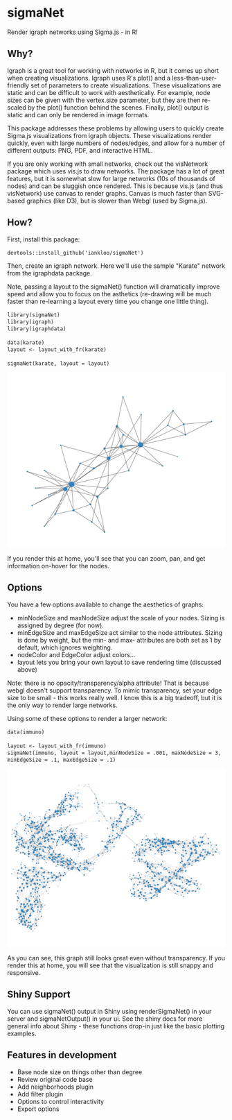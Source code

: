 # sigmaNet

Render igraph networks using Sigma.js - in R!  

## Why?

Igraph is a great tool for working with networks in R, but it comes up short when creating visualizations.  Igraph uses R's plot() and a less-than-user-friendly set of parameters to create visualizations.  These visualizations are static and can be difficult to work with aesthetically.  For example, node sizes can be given with the vertex.size parameter, but they are then re-scaled by the plot() function behind the scenes.  Finally, plot() output is static and can only be rendered in image formats.

This package addresses these problems by allowing users to quickly create Sigma.js visualizations from igraph objects.  These visualizations render quickly, even with large numbers of nodes/edges, and allow for a number of different outputs: PNG, PDF, and interactive HTML.  

If you are only working with small networks, check out the visNetwork package which uses vis.js to draw networks.  The package has a lot of great features, but it is somewhat slow for large networks (10s of thousands of nodes) and can be sluggish once rendered.  This is because vis.js (and thus visNetwork) use canvas to render graphs.  Canvas is much faster than SVG-based graphics (like D3), but is slower than Webgl (used by Sigma.js).

## How?

First, install this package:

```
devtools::install_github('iankloo/sigmaNet')
```

Then, create an igraph network.  Here we'll use the sample "Karate" network from the igraphdata package.

Note, passing a layout to the sigmaNet() function will dramatically improve speed and allow you to focus on the asthetics (re-drawing will be much faster than re-learning a layout every time you change one little thing).

```
library(sigmaNet)
library(igraph)
library(igraphdata)

data(karate)
layout <- layout_with_fr(karate)

sigmaNet(karate, layout = layout)
```
![](simpleNetwork.png)


If you render this at home, you'll see that you can zoom, pan, and get information on-hover for the nodes.

## Options

You have a few options available to change the aesthetics of graphs:

- minNodeSize and maxNodeSize adjust the scale of your nodes.  Sizing is assigned by degree (for now).
- minEdgeSize and maxEdgeSize act similar to the node attributes.  Sizing is done by weight, but the min- and max- attributes are both set as 1 by default, which ignores weighting.
- nodeColor and EdgeColor adjust colors...
- layout lets you bring your own layout to save rendering time (discussed above)

Note: there is no opacity/transparency/alpha attribute!  That is because webgl doesn't support transparency.  To mimic transparency, set your edge size to be small - this works really well.  I know this is a big tradeoff, but it is the only way to render large networks.  

Using some of these options to render a larger network:

```
data(immuno)

layout <- layout_with_fr(immuno)
sigmaNet(immuno, layout = layout,minNodeSize = .001, maxNodeSize = 3, minEdgeSize = .1, maxEdgeSize = .1)
```
![](bigNetwork.png)

As you can see, this graph still looks great even without transparency.  If you render this at home, you will see that the visualization is still snappy and responsive.  

## Shiny Support

You can use sigmaNet() output in Shiny using renderSigmaNet() in your server and sigmaNetOutput() in your ui.  See the shiny docs for more general info about Shiny - these functions drop-in just like the basic plotting examples.  

## Features in development

- Base node size on things other than degree
- Review original code base
- Add neighborhoods plugin
- Add filter plugin
- Options to control interactivity
- Export options



